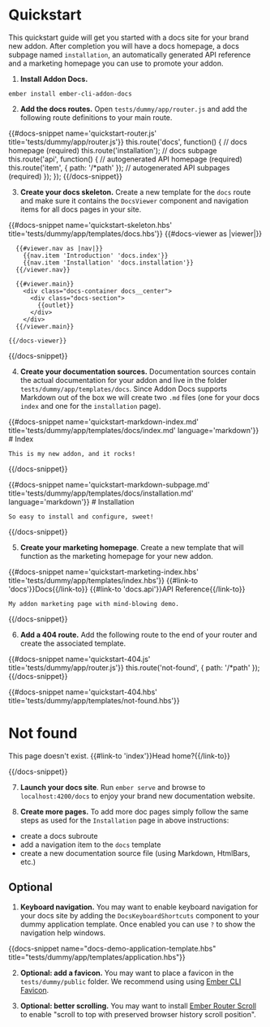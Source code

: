 # Quickstart

This quickstart guide will get you started with a docs site for your brand new
addon. After completion you will have a docs homepage, a docs subpage named
`installation`, an automatically generated API reference and a marketing
homepage you can use to promote your addon.

1. **Install Addon Docs.**

  ```
  ember install ember-cli-addon-docs
  ```

2. **Add the docs routes.** Open `tests/dummy/app/router.js` and add the
following route definitions to your main route.

  {{#docs-snippet name='quickstart-router.js' title='tests/dummy/app/router.js'}}
    this.route('docs', function() { // docs homepage (required)
      this.route('installation'); // docs subpage
      this.route('api', function() { // autogenerated API homepage (required)
        this.route('item', { path: '/*path' }); // autogenerated API subpages (required)
      });
    });
  {{/docs-snippet}}

3. **Create your docs skeleton.** Create a new template for the `docs` route
and make sure it contains the `DocsViewer` component and navigation items for
all docs pages in your site.

  {{#docs-snippet name='quickstart-skeleton.hbs' title='tests/dummy/app/templates/docs.hbs'}}
    {{#docs-viewer as |viewer|}}

      {{#viewer.nav as |nav|}}
        {{nav.item 'Introduction' 'docs.index'}}
        {{nav.item 'Installation' 'docs.installation'}}
      {{/viewer.nav}}

      {{#viewer.main}}
        <div class="docs-container docs__center">
          <div class="docs-section">
            {{outlet}}
          </div>
        </div>
      {{/viewer.main}}

    {{/docs-viewer}}
  {{/docs-snippet}}

4. **Create your documentation sources.** Documentation sources contain the
actual documentation for your addon and live in the folder
`tests/dummy/app/templates/docs`. Since Addon Docs supports Markdown out
of the box we will create two `.md` files (one for your docs `index` and one
for the `installation` page).

  {{#docs-snippet name='quickstart-markdown-index.md' title='tests/dummy/app/templates/docs/index.md' language='markdown'}}
    # Index

    This is my new addon, and it rocks!
  {{/docs-snippet}}

  {{#docs-snippet name='quickstart-markdown-subpage.md' title='tests/dummy/app/templates/docs/installation.md' language='markdown'}}
    # Installation

    So easy to install and configure, sweet!
  {{/docs-snippet}}

5. **Create your marketing homepage**. Create a new template that will function
as the marketing homepage for your new addon.

  {{#docs-snippet name='quickstart-marketing-index.hbs' title='tests/dummy/app/templates/index.hbs'}}
    {{#link-to 'docs'}}Docs{{/link-to}}
    {{#link-to 'docs.api'}}API Reference{{/link-to}}

    My addon marketing page with mind-blowing demo.
  {{/docs-snippet}}

6. **Add a 404 route.** Add the following route to the end of your router and
create the associated template.

  {{#docs-snippet name='quickstart-404.js' title='tests/dummy/app/router.js'}}
    this.route('not-found', { path: '/*path' });
  {{/docs-snippet}}

  {{#docs-snippet name='quickstart-404.hbs' title='tests/dummy/app/templates/not-found.hbs'}}
    <div class="docs-container">
      <h1>Not found</h1>
      <p>This page doesn't exist. {{#link-to 'index'}}Head home?{{/link-to}}</p>
    </div>
  {{/docs-snippet}}

7. **Launch your docs site**. Run `ember serve` and browse to
`localhost:4200/docs` to enjoy your brand new documentation website.

8. **Create more pages.** To add more doc pages simply follow the same steps as
used for the `Installation` page in above instructions:

  - create a docs subroute
  - add a navigation item to the `docs` template
  - create a new documentation source file (using Markdown, HtmlBars, etc.)

## Optional

1. **Keyboard navigation.** You may want to enable keyboard navigation for your
docs site by adding the `DocsKeyboardShortcuts` component to your dummy
application template. Once enabled you can use `?` to show the navigation help
windows.

  {{docs-snippet name="docs-demo-application-template.hbs" title="tests/dummy/app/templates/application.hbs"}}

2. **Optional: add a favicon.** You may want to place a favicon in the
`tests/dummy/public` folder. We recommend using using
 [Ember CLI Favicon](https://github.com/davewasmer/ember-cli-favicon).

3. **Optional: better scrolling.** You may want to install
[Ember Router Scroll](https://github.com/dollarshaveclub/ember-router-scroll)
to enable "scroll to top with preserved browser history scroll position".

